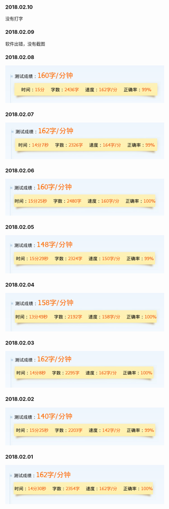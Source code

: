 ### 2018.02.10

没有打字

### 2018.02.09

软件出错，没有截图

### 2018.02.08

![TypingSpeed](images/08.png)

### 2018.02.07

![TypingSpeed](images/07.png)

### 2018.02.06

![TypingSpeed](images/06.png)

### 2018.02.05

![TypingSpeed](images/05.png)

### 2018.02.04

![TypingSpeed](images/04.png)

### 2018.02.03

![TypingSpeed](images/03.png)

### 2018.02.02

![TypingSpeed](images/02.png)

### 2018.02.01

![TypingSpeed](images/01.png)
